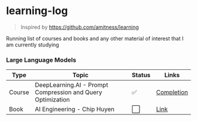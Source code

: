 # learning-log
> Inspired by https://github.com/amitness/learning 

Running list of courses and books and any other material of interest that I am currently studying

### Large Language Models

| Type     | Topic                                                           |  Status  | Links                      |
| -------- | --------------------------------------------------------------- | -------- | -------------------------- |
| Course   | DeepLearning.AI - Prompt Compression and Query Optimization     |    ✅    | [Completion](https://learn.deeplearning.ai/accomplishments/8665767e-b2d2-4ce1-95ad-4f94216c26dc?usp=sharing)
| Book     | AI Engineering - Chip Huyen                                     |    ⬜    | [Link](https://www.oreilly.com/library/view/ai-engineering/9781098166298/)
